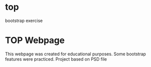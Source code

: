 # top
bootstrap exercise

<h1> TOP Webpage </h1>

<p> This webpage was created for educational purposes. Some bootstrap features were practiced.  Project based on PSD file</p>

